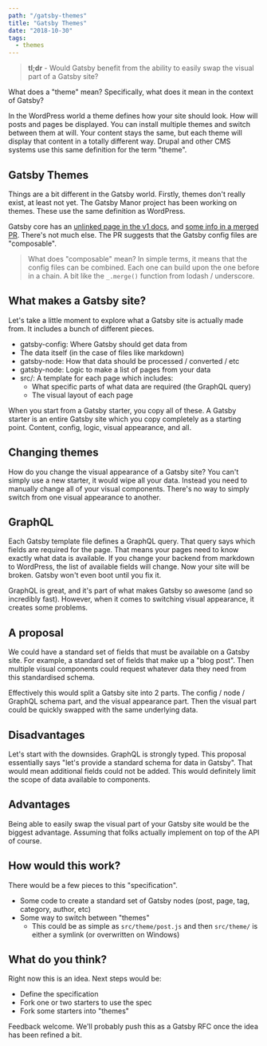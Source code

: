 ```yaml
---
path: "/gatsby-themes"
title: "Gatsby Themes"
date: "2018-10-30"
tags:
  - themes
---
```

> **tl;dr** - Would Gatsby benefit from the ability to easily swap the visual part of a Gatsby site?

What does a "theme" mean? Specifically, what does it mean in the context of Gatsby?

In the WordPress world a theme defines how your site should look. How will posts and pages be displayed. You can install multiple themes and switch between them at will. Your content stays the same, but each theme will display that content in a totally different way. Drupal and other CMS systems use this same definition for the term "theme".

## Gatsby Themes

Things are a bit different in the Gatsby world. Firstly, themes don't really exist, at least not yet. The Gatsby Manor project has been working on themes. These use the same definition as WordPress.

Gatsby core has an [unlinked page in the v1 docs](https://v1.gatsbyjs.org/docs/themes/), and [some info in a merged PR](https://github.com/gatsbyjs/gatsby/pull/8917/files). There's not much else. The PR suggests that the Gatsby config files are "composable".

> What does "composable" mean? In simple terms, it means that the config files can be combined. Each one can build upon the one before in a chain. A bit like the `_.merge()` function from lodash / underscore.

## What makes a Gatsby site?

Let's take a little moment to explore what a Gatsby site is actually made from. It includes a bunch of different pieces.

* gatsby-config: Where Gatsby should get data from
* The data itself (in the case of files like markdown)
* gatsby-node: How that data should be processed / converted / etc
* gatsby-node: Logic to make a list of pages from your data
* src/: A template for each page which includes:
  - What specific parts of what data are required (the GraphQL query)
  - The visual layout of each page

When you start from a Gatsby starter, you copy all of these. A Gatsby starter is an entire Gatsby site which you copy completely as a starting point. Content, config, logic, visual appearance, and all.

## Changing themes

How do you change the visual appearance of a Gatsby site? You can't simply use a new starter, it would wipe all your data. Instead you need to manually change all of your visual components. There's no way to simply switch from one visual appearance to another.

## GraphQL

Each Gatsby template file defines a GraphQL query. That query says which fields are required for the page. That means your pages need to know exactly what data is available. If you change your backend from markdown to WordPress, the list of available fields will change. Now your site will be broken. Gatsby won't even boot until you fix it.

GraphQL is great, and it's part of what makes Gatsby so awesome (and so incredibly fast). However, when it comes to switching visual appearance, it creates some problems.

## A proposal

We could have a standard set of fields that must be available on a Gatsby site. For example, a standard set of fields that make up a "blog post". Then multiple visual components could request whatever data they need from this standardised schema.

Effectively this would split a Gatsby site into 2 parts. The config / node / GraphQL schema part, and the visual appearance part. Then the visual part could be quickly swapped with the same underlying data.

## Disadvantages

Let's start with the downsides. GraphQL is strongly typed. This proposal essentially says "let's provide a standard schema for data in Gatsby". That would mean additional fields could not be added. This would definitely limit the scope of data available to components.

## Advantages

Being able to easily swap the visual part of your Gatsby site would be the biggest advantage. Assuming that folks actually implement on top of the API of course.

## How would this work?

There would be a few pieces to this "specification".

* Some code to create a standard set of Gatsby nodes (post, page, tag, category, author, etc)
* Some way to switch between "themes"
  - This could be as simple as `src/theme/post.js` and then `src/theme/` is either a symlink (or overwritten on Windows)

## What do you think?

Right now this is an idea. Next steps would be:

* Define the specification
* Fork one or two starters to use the spec
* Fork some starters into "themes"

Feedback welcome. We'll probably push this as a Gatsby RFC once the idea has been refined a bit.
